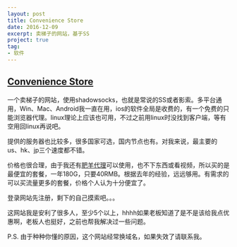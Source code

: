 ```yaml
---
layout: post
title: Convenience Store
date: 2016-12-09
excerpt: 卖梯子的网站，基于SS
project: true
tag: 
- 软件
---
```


## [Convenience Store](https://www.ssgodie.pw)

一个卖梯子的网站，使用shadowsocks，也就是常说的SS或者影索。多平台通用，Win、Mac、Android我一直在用，ios的软件全局是收费的，有一个免费的只能浏览器代理。linux理论上应该也可用，不过之前用linux时没找到客户端，等有空用回linux再说吧。

提供的服务器也比较多，很多国家可选，国内节点也有。对我来说，最主要的us、hk、jp三个速度都不错。

价格也很合理，由于我还有[肥羊代理](http://www.phiy.me/)可以使用，也不下东西或看视频，所以买的是最便宜的套餐，一年180G，只要40RMB。根据去年的经验，远远够用。有需求的可以买流量更多的套餐，价格个人认为十分便宜了。

登录网站先注册，剩下的自己摸索吧。。。

这网站我是安利了很多人，至少5个以上，hhhh如果老板知道了是不是该给我点优惠啊，老板人也挺好，之前也帮我解决过一些问题。

P.S. 由于种种你懂的原因，这个网站经常换域名，如果失效了请联系我。